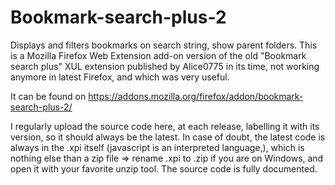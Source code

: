 # Bookmark-search-plus-2
Displays and filters bookmarks on search string, show parent folders.  This is a Mozilla Firefox Web Extension add-on version of the old "Bookmark search plus" XUL extension published by Alice0775 in its time, not working anymore in latest Firefox, and which was very useful.


It can be found on https://addons.mozilla.org/firefox/addon/bookmark-search-plus-2/

I regularly upload the source code here, at each release, labelling it with its version, so it should always be the latest.
In case of doubt, the latest code is always in the .xpi itself (javascript is an interpreted language,), which is nothing else than a zip file => rename .xpi to .zip if you are on Windows, and open it with your favorite unzip tool.
The source code is fully documented.
